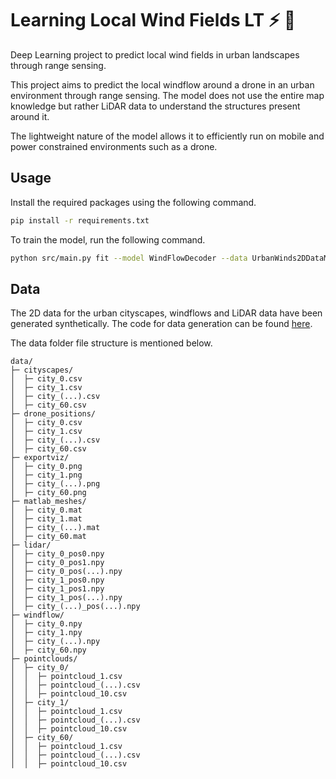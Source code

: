 # Learning Local Wind Fields LT :zap: :helicopter:

Deep Learning project to predict local wind fields in urban landscapes through range sensing.

This project aims to predict the local windflow around a drone in an urban environment through range sensing.
The model does not use the entire map knowledge but rather LiDAR data to understand the structures present around it.

The lightweight nature of the model allows it to efficiently run on mobile and power constrained environments such as a drone.

## Usage

Install the required packages using the following command.

```bash
pip install -r requirements.txt
```

To train the model, run the following command.

```bash
python src/main.py fit --model WindFlowDecoder --data UrbanWinds2DDataModule --data.data_dir data
```

## Data

The 2D data for the urban cityscapes, windflows and LiDAR data have been generated synthetically.
The code for data generation can be found [here](https://github.com/TeamBlackwell/SyntheticDataGen).

The data folder file structure is mentioned below.

```
data/
├─ cityscapes/
│  ├─ city_0.csv
│  ├─ city_1.csv
│  ├─ city_(...).csv
│  ├─ city_60.csv
├─ drone_positions/
│  ├─ city_0.csv
│  ├─ city_1.csv
│  ├─ city_(...).csv
│  ├─ city_60.csv
├─ exportviz/
│  ├─ city_0.png
│  ├─ city_1.png
│  ├─ city_(...).png
│  ├─ city_60.png
├─ matlab_meshes/
│  ├─ city_0.mat
│  ├─ city_1.mat
│  ├─ city_(...).mat
│  ├─ city_60.mat
├─ lidar/
│  ├─ city_0_pos0.npy
│  ├─ city_0_pos1.npy
│  ├─ city_0_pos(...).npy
│  ├─ city_1_pos0.npy
│  ├─ city_1_pos1.npy
│  ├─ city_1_pos(...).npy
│  ├─ city_(...)_pos(...).npy
├─ windflow/
│  ├─ city_0.npy
│  ├─ city_1.npy
│  ├─ city_(...).npy
│  ├─ city_60.npy
├─ pointclouds/
│  ├─ city_0/
│  │  ├─ pointcloud_1.csv
│  │  ├─ pointcloud_(...).csv
│  │  ├─ pointcloud_10.csv
│  ├─ city_1/
│  │  ├─ pointcloud_1.csv
│  │  ├─ pointcloud_(...).csv
│  │  ├─ pointcloud_10.csv
│  ├─ city_60/
│  │  ├─ pointcloud_1.csv
│  │  ├─ pointcloud_(...).csv
│  │  ├─ pointcloud_10.csv
```